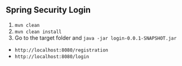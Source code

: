 ## Spring Security Login

1. `mvn clean`
2. `mvn clean install`
3. Go to the target folder and `java -jar login-0.0.1-SNAPSHOT.jar`


- `http://localhost:8080/registration`
- `http://localhost:8080/login`



